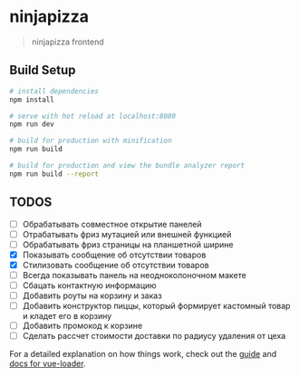 # ninjapizza

> ninjapizza frontend

## Build Setup

```bash
# install dependencies
npm install

# serve with hot reload at localhost:8080
npm run dev

# build for production with minification
npm run build

# build for production and view the bundle analyzer report
npm run build --report
```

## TODOS

- [ ] Обрабатывать совместное открытие панелей
- [ ] Отрабатывать фриз мутацией или внешней функцией
- [ ] Обрабатывать фриз страницы на планшетной ширине
- [x] Показывать сообщение об отсутствии товаров
- [x] Стилизовать сообщение об отсутствии товаров
- [ ] Всегда показывать панель на неодноколоночном макете
- [ ] Сбацать контактную информацию
- [ ] Добавить роуты на корзину и заказ
- [ ] Добавить конструктор пиццы, который формирует кастомный товар и кладет его в корзину
- [ ] Добавить промокод к корзине
- [ ] Сделать рассчет стоимости доставки по радиусу удаления от цеха

For a detailed explanation on how things work, check out the [guide](http://vuejs-templates.github.io/webpack/) and [docs for vue-loader](http://vuejs.github.io/vue-loader).

